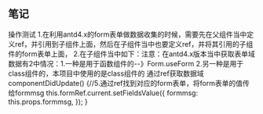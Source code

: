 ## 笔记
操作测试
1.在利用antd4.x的form表单做数据收集的时候，需要先在父组件当中定义ref，并引用到子组件上面，然后在子组件当中也要定义ref，并将其引用的子组件的form表单上面，
2.在子组件当中如下：注意：在antd4.x版本当中获取表单域数据有2中情况：1.一种是用于函数组件的--》Form.useForm 2.另一种是用于class组件的，本项目中使用的是class组件的 通过ref获取数据域
       componentDidUpdate() {//5.通过ref找到对应的form表单，将form表单的值传给formmsg
      this.formRef.current.setFieldsValue({
          formmsg: this.props.formmsg,
      });
  }
